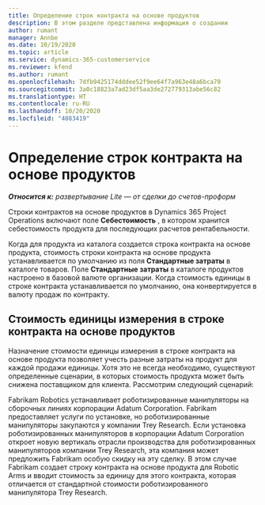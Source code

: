 ```yaml
---
title: Определение строк контракта на основе продуктов
description: В этом разделе представлена информация о создании
author: rumant
manager: Annbe
ms.date: 10/19/2020
ms.topic: article
ms.service: dynamics-365-customerservice
ms.reviewer: kfend
ms.author: rumant
ms.openlocfilehash: 7dfb9425174dddee52f9ee64f7a963e48a6bca70
ms.sourcegitcommit: 3a0c18823a7ad23df5aa3de272779313abe56c82
ms.translationtype: HT
ms.contentlocale: ru-RU
ms.lasthandoff: 10/20/2020
ms.locfileid: "4083419"
---
```

# <a name="costing-product-based-contract-lines"></a>Определение строк контракта на основе продуктов

_**Относится к:** развертывание Lite — от сделки до счетов-проформ_


Строки контрактов на основе продуктов в Dynamics 365 Project Operations включают поле **Себестоимость** , в котором хранится себестоимость продукта для последующих расчетов рентабельности.

Когда для продукта из каталога создается строка контракта на основе продукта, стоимость строки контракта на основе продукта устанавливается по умолчанию из поля **Стандартные затраты** в каталоге товаров. Поле **Стандартные затраты** в каталоге продуктов настроено в базовой валюте организации. Когда стоимость единицы в строке контракта устанавливается по умолчанию, она конвертируется в валюту продаж по контракту.

## <a name="unit-cost-on-a-product-based-contract-line"></a>Стоимость единицы измерения в строке контракта на основе продуктов

Назначение стоимости единицы измерения в строке контракта на основе продукта позволяет учесть разные затраты на продукт для каждой продажи единицы. Хотя это не всегда необходимо, существуют определенные сценарии, в которых стоимость продукта может быть снижена поставщиком для клиента. Рассмотрим следующий сценарий:

Fabrikam Robotics устанавливает роботизированные манипуляторы на сборочных линиях корпорации Adatum Corporation. Fabrikam предоставляет услуги по установке, но роботизированные манипуляторы закупаются у компании Trey Research. Если установка роботизированных манипуляторов в корпорации Adatum Corporation откроет новую вертикаль отрасли производства для роботизированных манипуляторов компании Trey Research, эта компания может предложить Fabrikam особую скидку на эту сделку. В этом случае Fabrikam создает строку контракта на основе продукта для Robotic Arms и вводит стоимость за единицу для этого контракта, которая отличается от стандартной стоимости роботизированного манипулятора Trey Research.
